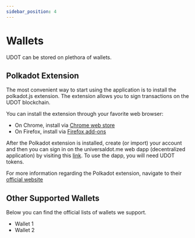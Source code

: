 ```yaml
---
sidebar_position: 4
---
```




# Wallets

UDOT can be stored on plethora of wallets. 


## Polkadot Extension

The most convenient way to start using the application is to install the polkadot.js extension. 
The extension allows you to sign transactions on the UDOT blockchain. 

You can install the extension through your favorite web browser:
- On Chrome, install via [Chrome web store](https://chrome.google.com/webstore/detail/polkadot%7Bjs%7D-extension/mopnmbcafieddcagagdcbnhejhlodfdd)
- On Firefox, install via [Firefox add-ons](https://addons.mozilla.org/en-US/firefox/addon/polkadot-js-extension/)

After the Polkadot extension is installed, create (or import) your account and then you can sign in on the universaldot.me web dapp (decentralized application) by visiting this [link](https://app.universaldot.me). To use the dapp, you will need UDOT tokens.

For more information regarding the Polkadot extension, navigate to their [official website](https://polkadot.js.org/extension/)

## Other Supported Wallets

Below you can find the official lists of wallets we support. 

- Wallet 1
- Wallet 2